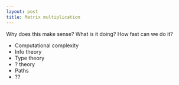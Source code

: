 ```yaml
---
layout: post
title: Matrix multiplication
---
```


Why does this make sense? What is it doing? How fast can we do it?

* Computational complexity
* Info theory
* Type theory
* ? theory
* Paths
* ??